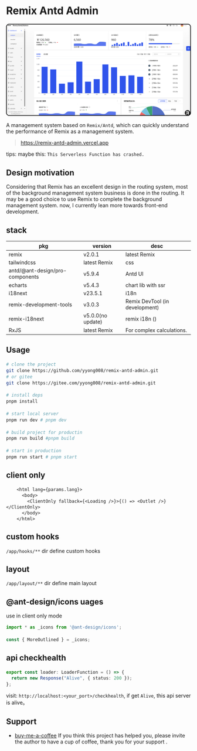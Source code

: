 # Remix Antd Admin

![](./public/images/admin.png)

A management system based on `Remix/Antd`, which can quickly understand the performance of Remix as a management system.

> https://remix-antd-admin.vercel.app

tips: maybe this: `This Serverless Function has crashed.`

## Design motivation

Considering that Remix has an excellent design in the routing system, most of the background management system business is done in the routing. It may be a good choice to use Remix to complete the background management system. now, I currently lean more towards front-end development.

## stack

| pkg                             | version           | desc                           |
| ------------------------------- | ----------------- | ------------------------------ |
| remix                           | v2.0.1            | latest Remix                   |
| tailwindcss                     | latest Remix      | css                            |
| antd/@ant-design/pro-components | v5.9.4            | Antd UI                        |
| echarts                         | v5.4.3            | chart lib with ssr             |
| i18next                         | v23.5.1           | i18n                           |
| remix-development-tools         | v3.0.3            | Remix DevTool (in development) |
| remix-i18next                   | v5.0.0(no update) | remix i18n ()                  |
| RxJS                            | latest Remix      | For complex calculations.      |

## Usage

```sh
# clone the project
git clone https://github.com/yyong008/remix-antd-admin.git
# or gitee
git clone https://gitee.com/yyong008/remix-antd-admin.git

# install deps
pnpm install

# start local server
pnpm run dev # pnpm dev

# build project for productin
pnpm run build #pnpm build

# start in production
pnpm run start # pnpm start
```

## client only

```tsx
    <html lang={params.lang}>
      <body>
        <ClientOnly fallback={<Loading />}>{() => <Outlet />}</ClientOnly>
      </body>
    </html>
```

## custom hooks

`/app/hooks/**` dir define custom hooks

## layout

`/app/layout/**` dir define main layout

## @ant-design/icons uages

use in client only mode

```ts
import * as _icons from '@ant-design/icons';

const { MoreOutlined } = _icons;
```

## api checkhealth

```ts
export const loader: LoaderFunction = () => {
  return new Response("Alive", { status: 200 });
};
```

visit: `http://localhost:<your_port>/checkhealth`, if get `Alive`, this api server is alive。

## Support

- [buy-me-a-coffee](https://github.com/yyong008/buy-me-a-coffee) If you think this project has helped you, please invite the author to have a cup of coffee, thank you for your support .
